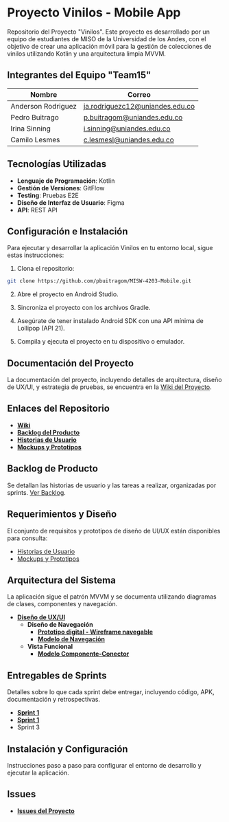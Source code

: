 # Proyecto Vinilos - Mobile App

Repositorio del Proyecto "Vinilos". Este proyecto es desarrollado por un equipo de estudiantes de MISO de la Universidad de los Andes, con el objetivo de crear una aplicación móvil para la gestión de colecciones de vinilos utilizando Kotlin y una arquitectura limpia MVVM.

## Integrantes del Equipo "Team15"

| Nombre             | Correo                         |
|--------------------|--------------------------------|
| Anderson Rodriguez | ja.rodriguezc12@uniandes.edu.co |
| Pedro Buitrago     | p.buitragom@uniandes.edu.co    |
| Irina Sinning      | i.sinning@uniandes.edu.co      |
| Camilo Lesmes      | c.lesmesl@uniandes.edu.co      |

## Tecnologías Utilizadas

- **Lenguaje de Programación**: Kotlin
- **Gestión de Versiones**: GitFlow
- **Testing**: Pruebas E2E
- **Diseño de Interfaz de Usuario**: Figma
- **API**: REST API

## Configuración e Instalación

Para ejecutar y desarrollar la aplicación Vinilos en tu entorno local, sigue estas instrucciones:

1. Clona el repositorio:
```bash
git clone https://github.com/pbuitragom/MISW-4203-Mobile.git
```
2. Abre el proyecto en Android Studio.

3. Sincroniza el proyecto con los archivos Gradle.

4. Asegúrate de tener instalado Android SDK con una API mínima de Lollipop (API 21).

5. Compila y ejecuta el proyecto en tu dispositivo o emulador.

## Documentación del Proyecto

La documentación del proyecto, incluyendo detalles de arquitectura, diseño de UX/UI, y estrategia de pruebas, se encuentra en la [Wiki del Proyecto](https://github.com/pbuitragom/MISW-4203-Mobile/wiki).


## Enlaces del Repositorio

- [**Wiki**](https://github.com/pbuitragom/MISW-4203-Mobile/wiki)
- [**Backlog del Producto**](https://github.com/users/pbuitragom/projects/3)
- [**Historias de Usuario**](https://github.com/pbuitragom/MISW-4203-Mobile/wiki/Historias-de-Usuario)
- [**Mockups y Prototipos**](https://www.figma.com/proto/jrm7H4gss8AXtnhRC3Ar2L/Material-3-Design-Kit-(Community)?node-id=57%3A47160&scaling=min-zoom&page-id=11%3A1833&starting-point-node-id=57%3A47160)

## Backlog de Producto

Se detallan las historias de usuario y las tareas a realizar, organizadas por sprints. [Ver Backlog](https://github.com/users/pbuitragom/projects/3).

## Requerimientos y Diseño

El conjunto de requisitos y prototipos de diseño de UI/UX están disponibles para consulta:

- [Historias de Usuario](https://github.com/pbuitragom/MISW-4203-Mobile/wiki/Historias-de-Usuario)
- [Mockups y Prototipos](https://www.figma.com/proto/jrm7H4gss8AXtnhRC3Ar2L/Material-3-Design-Kit-(Community)?node-id=57%3A47160&scaling=min-zoom&page-id=11%3A1833&starting-point-node-id=57%3A47160)

## Arquitectura del Sistema

La aplicación sigue el patrón MVVM y se documenta utilizando diagramas de clases, componentes y navegación.

- [**Diseño de UX/UI**](https://www.figma.com/proto/jrm7H4gss8AXtnhRC3Ar2L/Material-3-Design-Kit-(Community)?node-id=57-47160&scaling=min-zoom&page-id=11%3A1833&starting-point-node-id=57%3A47160)
  - **Diseño de Navegación**
    - [**Prototipo digital - Wireframe navegable**](https://www.figma.com/proto/jrm7H4gss8AXtnhRC3Ar2L/Material-3-Design-Kit-(Community)?node-id=57-47160&scaling=min-zoom&page-id=11%3A1833&starting-point-node-id=57%3A47160)
    - [**Modelo de Navegación**](https://github.com/pbuitragom/MISW-4203-Mobile/wiki/Modelo-de-Navegaci%C3%B3n)
  - **Vista Funcional**
    - [**Modelo Componente-Conector**](https://github.com/pbuitragom/MISW-4203-Mobile/wiki/Modelo-Componente-Conector)


## Entregables de Sprints

Detalles sobre lo que cada sprint debe entregar, incluyendo código, APK, documentación y retrospectivas.

- [**Sprint 1**](https://github.com/pbuitragom/MISW-4203-Mobile/wiki#proyecto-vinilos---sprint-1)
- [**Sprint 1**](https://github.com/pbuitragom/MISW-4203-Mobile/wiki#proyecto-vinilos---sprint-2)
- Sprint 3

## Instalación y Configuración

Instrucciones paso a paso para configurar el entorno de desarrollo y ejecutar la aplicación.


## Issues 

* [**Issues del Proyecto**](https://github.com/pbuitragom/MISW-4203-Mobile/issues)

